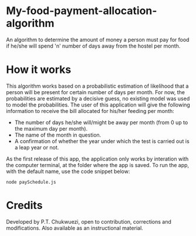 # My-food-payment-allocation-algorithm

An algorithm to determine the amount of money a person must pay for food if he/she will spend 'n' number of days away from the hostel per month.

# How it works

This algorithm works based on a probabilistic estimation of likelihood that a person will be present for certain number of days per month. For now, the probabilities are estimated by a decisive guess, no existing model was used to model the probabilities. The user of this application will give the following information to receive the bill allocated for his/her feeding per month:

- The number of days he/she will/might be away per month (from 0 up to the maximum day per month).
- The name of the month in question.
- A confirmation of whether the year under which the test is carried out is a leap year or not.

As the first release of this app, the application only works by interation with the computer terminal, at the folder where the app is saved.
To run the app, with the default name, use the code snippet below:

```
node paySchedule.js
```

# Credits

Developed by P.T. Chukwuezi, open to contribution, corrections and modifications. Also available as an instructional material.
